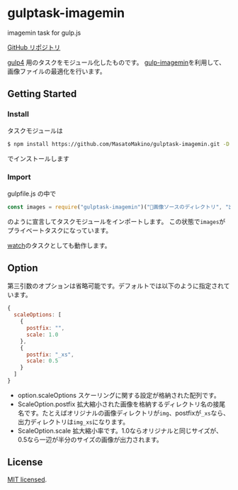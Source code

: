 # gulptask-imagemin

imagemin task for gulp.js

[GitHub リポジトリ](https://github.com/MasatoMakino/gulptask-imagemin.git)

[gulp4](https://gulpjs.com/) 用のタスクをモジュール化したものです。
[gulp-imagemin](https://www.npmjs.com/package/gulp-imagemin)を利用して、画像ファイルの最適化を行います。

## Getting Started

### Install

タスクモジュールは

```bash
$ npm install https://github.com/MasatoMakino/gulptask-imagemin.git -D
```

でインストールします

### Import

gulpfile.js の中で

```gulpfile.js
const images = require("gulptask-imagemin")("画像ソースのディレクトリ", "出力先ディレクトリ", {オプション / 省略可});
```

のように宣言してタスクモジュールをインポートします。
この状態で`images`がプライベートタスクになっています。

[watch](https://gulpjs.com/docs/en/api/watch)のタスクとしても動作します。

## Option

第三引数のオプションは省略可能です。デフォルトでは以下のように指定されています。

```js
{
  scaleOptions: [
    {
      postfix: "",
      scale: 1.0
    },
    {
      postfix: "_xs",
      scale: 0.5
    }
  ]
}
```

* option.scaleOptions スケーリングに関する設定が格納された配列です。
* ScaleOption.postfix 拡大縮小された画像を格納するディレクトリ名の接尾名です。たとえばオリジナルの画像ディレクトリが``img``、postfixが``_xs``なら、出力ディレクトリは``img_xs``になります。
* ScaleOption.scale 拡大縮小率です。1.0ならオリジナルと同じサイズが、0.5なら一辺が半分のサイズの画像が出力されます。

## License

[MIT licensed](LICENSE).